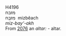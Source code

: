 <body>
  <p>H4196<br>  מזבּח  <br> מִזבֵַּח  ‎  mizbêach  <br><i>miz-bay‘-akh </i><br>From <a href="h2076.htm">2076</a>  an <i>altar: - </i>altar.<br></p>
 </body>